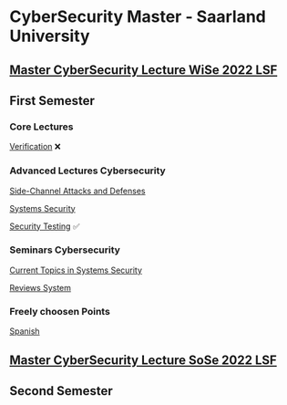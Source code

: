 # CyberSecurity Master - Saarland University

## [Master CyberSecurity Lecture WiSe 2022 LSF](https://www.lsf.uni-saarland.de/qisserver/rds?state=wtree&search=1&trex=total&root120212=300726|294085|299760|297085|307396&P.vx=kurz)

## First Semester

### Core Lectures

[Verification](https://cms.cispa.saarland/ver2122/) ❌

### Advanced Lectures Cybersecurity    
[Side-Channel Attacks and Defenses](https://cms.cispa.saarland/scad2122/)

[Systems Security](https://cms.cispa.saarland/syssec/)

[Security Testing](https://cms.cispa.saarland/fuzzing2122/) ✅

### Seminars Cybersecurity  
[Current Topics in Systems Security](https://cms.cispa.saarland/syssecseminar21/)

[Reviews System](https://cispa-syssec21.hotcrp.com)

### Freely choosen Points    

[Spanish](https://m1.szsb.uni-saarland.de/moodle/m1/course/view.php?id=2641)


## [Master CyberSecurity Lecture SoSe 2022 LSF](https://www.lsf.uni-saarland.de/qisserver/rds?state=wtree&search=1&trex=total&root120221=320944|310559|318658|309692&P.vx=kurz)

## Second Semester
